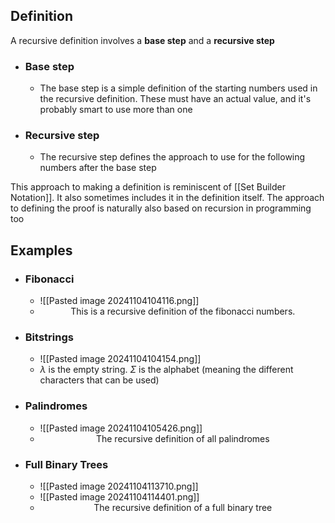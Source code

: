 ## Definition
A recursive definition involves a **base step** and a **recursive step**
- ### Base step
	- The base step is a simple definition of the starting numbers used in the recursive definition. These must have an actual value, and it's probably smart to use more than one
- ### Recursive step
	- The recursive step defines the approach to use for the following numbers after the base step

This approach to making a definition is reminiscent of [[Set Builder Notation]]. It also sometimes includes it in the definition itself.
The approach to defining the proof is naturally also based on recursion in programming too


## Examples
- ### Fibonacci
	- ![[Pasted image 20241104104116.png]]
	- <center> This is a recursive definition of the fibonacci numbers. </center>
- ### Bitstrings
	- ![[Pasted image 20241104104154.png]]
	- $\lambda$ is the empty string. $\Sigma$ is the alphabet (meaning the different characters that can be used)
- ### Palindromes
	- ![[Pasted image 20241104105426.png]]
	- <center>The recursive definition of all palindromes</center>
- ### Full Binary Trees
	- ![[Pasted image 20241104113710.png]]
	- ![[Pasted image 20241104114401.png]]
	- <center> The recursive definition of a full binary tree </center>

